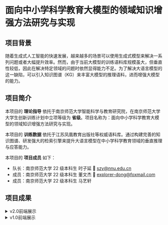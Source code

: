 # 面向中小学科学教育大模型的领域知识增强方法研究与实现

## 项目背景

随着生成式人工智能的快速发展，越来越多的场景可以使用生成式模型来解决一系列问题或者大幅提升效率。然而，由于当前大模型的训练语料库规模虽大，但垂直性较低，因此在解决特定领域的问题时依然显得能力不足。为了解决大语言模型的这一缺陷，可以引入知识图谱（KG）来丰富大模型的推理语料，进而增强大模型的能力。

## 项目简介

本项目的 **理论指导** 依托于南京师范大学智能科学与教育研究院，在南京师范大学大学生创新训练计划中立项等级为 **省级**。项目名称为：面向中小学科学教育大模型的领域知识增强方法研究与实现。

本项目的 **训练数据** 依托于江苏凤凰教育出版社等权威语料库。通过构建完善的知识图谱、研发强大的检索引擎来提升大语言模型在中小学科学教育领域的垂直推理与应答能力。

本项目的 **项目成员** 如下：
- 队长：南京师范大学 22 级本科生 时子延 :email: [szy@nnu.edu.cn](mailto:szy@nnu.edu.cn)
- 成员：南京师范大学 22 级本科生 董文杰 :email: [explorer-dong@foxmail.com](mailto:explorer-dong@foxmail.com)
- 成员：南京师范大学 22 级本科生 马艺轩

## 项目成果

<details>
<summary>v2.0前端展示</summary>

构建知识图谱

![构建知识图谱](./images/v2.0-构建知识图谱.png)

检索增强结果

![检索增强结果](./images/v2.0-检索增强结果.png)

</details>

<details>
<summary>v1.0前端展示</summary>

询问中

![询问中](./images/v1.0-询问中.png)

响应结果

![响应结果](./images/v1.0-响应结果.png)

</details>
